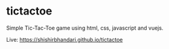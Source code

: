 # tictactoe
Simple Tic-Tac-Toe game using html, css, javascript and vuejs.

Live: https://shishirbhandari.github.io/tictactoe
